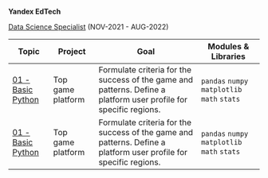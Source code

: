  **Yandex EdTech**
 
[Data Science Specialist](https://praktikum.yandex.ru/data-scientist) (NOV-2021 - AUG-2022)

| Topic | Project | Goal | Modules & Libraries |
| ----------- | ----- | ----------- | ---------- | 
| [01 - Basic Python]() | Top game platform | Formulate criteria for the success of the game and patterns. Define a platform user profile for specific regions. | `pandas` `numpy` `matplotlib` `math` `stats` |
| [01 - Basic Python]() | Top game platform | Formulate criteria for the success of the game and patterns. Define a platform user profile for specific regions. | `pandas` `numpy` `matplotlib` `math` `stats` |
